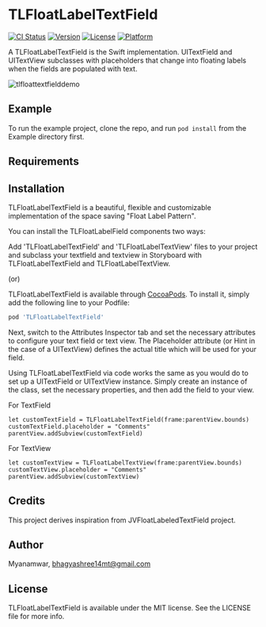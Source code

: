 # TLFloatLabelTextField

[![CI Status](http://img.shields.io/travis/Myanamwar/TLFloatLabelTextField.svg?style=flat)](https://travis-ci.org/Myanamwar/TLFloatLabelTextField)
[![Version](https://img.shields.io/cocoapods/v/TLFloatLabelTextField.svg?style=flat)](http://cocoapods.org/pods/TLFloatLabelTextField)
[![License](https://img.shields.io/cocoapods/l/TLFloatLabelTextField.svg?style=flat)](http://cocoapods.org/pods/TLFloatLabelTextField)
[![Platform](https://img.shields.io/cocoapods/p/TLFloatLabelTextField.svg?style=flat)](http://cocoapods.org/pods/TLFloatLabelTextField)

A TLFloatLabelTextField is the Swift implementation. UITextField and UITextView subclasses with placeholders that change into floating labels when the fields are populated with text.

![tlfloattextfielddemo](https://user-images.githubusercontent.com/35949138/35852020-b8be1322-0b4f-11e8-8a6b-2a9089f0fe1b.gif)



## Example

To run the example project, clone the repo, and run `pod install` from the Example directory first.

## Requirements

## Installation
TLFloatLabelTextField is a beautiful, flexible and customizable implementation of the space saving "Float Label Pattern".

You can install the TLFloatLabelField components two ways:

Add 'TLFloatLabelTextField' and 'TLFloatLabelTextView' files to your project and subclass your textfield and textview in Storyboard with TLFloatLabelTextField and TLFloatLabelTextView.

(or)

TLFloatLabelTextField is available through [CocoaPods](http://cocoapods.org). To install
it, simply add the following line to your Podfile:

```ruby
pod 'TLFloatLabelTextField'
```

Next, switch to the Attributes Inspector tab and set the necessary attributes to configure your text field or text view. The Placeholder attribute (or Hint in the case of a UITextView) defines the actual title which will be used for your field.

Using TLFloatLabelTextField via code works the same as you would do to set up a UITextField or UITextView instance. Simply create an instance of the class, set the necessary properties, and then add the field to your view.

For TextField

```
let customTextField = TLFloatLabelTextField(frame:parentView.bounds)
customTextField.placeholder = "Comments"
parentView.addSubview(customTextField)
```
For TextView

```
let customTextView = TLFloatLabelTextView(frame:parentView.bounds)
customTextView.placeholder = "Comments"
parentView.addSubview(customTextView)
```

## Credits
  This project derives inspiration from JVFloatLabeledTextField project.

## Author

Myanamwar, bhagyashree14mt@gmail.com

## License

TLFloatLabelTextField is available under the MIT license. See the LICENSE file for more info.
